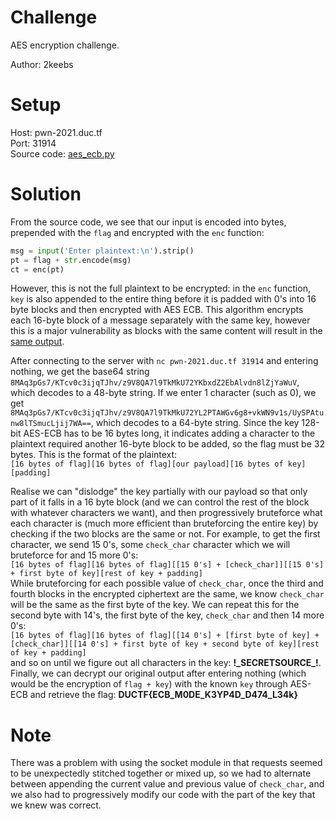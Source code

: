 # Challenge
AES encryption challenge.  
  
Author: 2keebs

# Setup
Host: pwn-2021.duc.tf  
Port: 31914  
Source code: [aes_ecb.py](aes_ecb.py)  

# Solution
From the source code, we see that our input is encoded into bytes, prepended with the `flag` and encrypted with the `enc` function:
```python
msg = input('Enter plaintext:\n').strip()
pt = flag + str.encode(msg)
ct = enc(pt)
```
However, this is not the full plaintext to be encrypted: in the `enc` function, `key` is also appended to the entire thing before it is padded with 0's into 16 byte blocks and then encrypted with AES ECB. This algorithm encrypts each 16-byte block of a message separately with the same key, however this is a major vulnerability as blocks with the same content will result in the [same output](https://en.wikipedia.org/wiki/Block_cipher_mode_of_operation#Electronic_codebook_(ECB)).  
  
After connecting to the server with `nc pwn-2021.duc.tf 31914` and entering nothing, we get the base64 string `8MAq3pGs7/KTcv0c3ijqTJhv/z9V8QA7l9TkMkU72YKbxdZ2EbAlvdn8lZjYaWuV`, which decodes to a 48-byte string. If we enter 1 character (such as 0), we get `8MAq3pGs7/KTcv0c3ijqTJhv/z9V8QA7l9TkMkU72YL2PTAWGv6g8+vkWN9v1s/UySPAtunw8lTSmucLjij7WA==`, which decodes to a 64-byte string. Since the key 128-bit AES-ECB has to be 16 bytes long, it indicates adding a character to the plaintext required another 16-byte block to be added, so the flag must be 32 bytes. This is the format of the plaintext:  
`[16 bytes of flag][16 bytes of flag][our payload][16 bytes of key][padding]`  
   
Realise we can "dislodge" the key partially with our payload so that only part of it falls in a 16 byte block (and we can control the rest of the block with whatever characters we want), and then progressively bruteforce what each character is (much more efficient than bruteforcing the entire key) by checking if the two blocks are the same or not. For example, to get the first character, we send 15 0's, some `check_char` character which we will bruteforce for and 15 more 0's:  
`[16 bytes of flag][16 bytes of flag][[15 0's] + [check_char]][[15 0's] + first byte of key][rest of key + padding]`  
While bruteforcing for each possible value of `check_char`, once the third and fourth blocks in the encrypted ciphertext are the same, we know `check_char` will be the same as the first byte of the key. We can repeat this for the second byte with 14's, the first byte of the key, `check_char` and then 14 more 0's:  
`[16 bytes of flag][16 bytes of flag][[14 0's] + [first byte of key] + [check_char]][[14 0's] + first byte of key + second byte of key][rest of key + padding]`  
and so on until we figure out all characters in the key: **!\_SECRETSOURCE\_!**. Finally, we can decrypt our original output after entering nothing (which would be the encryption of `flag + key`) with the known `key` through AES-ECB and retrieve the flag: **DUCTF{ECB_M0DE_K3YP4D_D474_L34k}**  
  
# Note
There was a problem with using the socket module in that requests seemed to be unexpectedly stitched together or mixed up, so we had to alternate between appending the current value and previous value of `check_char`, and we also had to progressively modify our code with the part of the key that we knew was correct.
